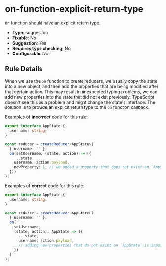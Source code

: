 # on-function-explicit-return-type

`On` function should have an explicit return type.

- **Type**: suggestion
- **Fixable**: No
- **Suggestion**: Yes
- **Requires type checking**: No
- **Configurable**: No

<!-- Everything above this generated, do not edit -->
<!-- MANUAL-DOC:START -->

## Rule Details

When we use the `on` function to create reducers, we usually copy the state into a new object, and then add the properties that are being modified after that certain action. This may result in unexpected typing problems, we can add new properties into the state that did not exist previously. TypeScript doesn't see this as a problem and might change the state's interface. The solution is to provide an explicit return type to the `on` function callback.

Examples of **incorrect** code for this rule:

```ts
export interface AppState {
  username: string;
}

const reducer = createReducer<AppState>(
  { username: '' },
  on(setUsername, (state, action) => ({
    ...state,
    username: action.payload,
    newProperty: 1, // we added a property that does not exist on `AppState`, and TS won't catch this problem
  }))
);
```

Examples of **correct** code for this rule:

```ts
export interface AppState {
  username: string;
}

const reducer = createReducer<AppState>(
  { username: '' },
  on(
    setUsername,
    (state, action): AppState => ({
      ...state,
      username: action.payload,
      // adding new properties that do not exist on `AppState` is impossible, as the function return type is explicitly stated
    })
  )
);
```
